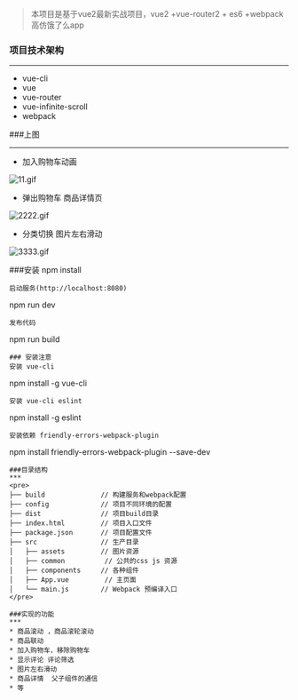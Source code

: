 >  本项目是基于vue2最新实战项目，vue2 +vue-router2 + es6 +webpack 高仿饿了么app

### 项目技术架构
***
*  vue-cli
*  vue
*  vue-router
*  vue-infinite-scroll
*  webpack

###上图
***
* 加入购物车动画

![11.gif](http://upload-images.jianshu.io/upload_images/4249223-8d462b93150db24e.gif?imageMogr2/auto-orient/strip)

* 弹出购物车 商品详情页

![2222.gif](http://upload-images.jianshu.io/upload_images/4249223-71b66b4249d868bd.gif?imageMogr2/auto-orient/strip)

* 分类切换 图片左右滑动

![3333.gif](http://upload-images.jianshu.io/upload_images/4249223-f0921b44740f6d4f.gif?imageMogr2/auto-orient/strip)

###安装
npm install
```
启动服务(http://localhost:8080)

```
npm run dev
```
发布代码

```
npm run build
```
### 安装注意
安装 vue-cli
```
npm install -g vue-cli
```
安装 vue-cli eslint
```
npm install -g eslint
```
安装依赖 friendly-errors-webpack-plugin
```
npm install friendly-errors-webpack-plugin --save-dev
```
###目录结构
***
<pre>
├── build              // 构建服务和webpack配置
├── config             // 项目不同环境的配置
├── dist               // 项目build目录
├── index.html         // 项目入口文件
├── package.json       // 项目配置文件
├── src                // 生产目录
│   ├── assets         // 图片资源
│   ├── common          // 公共的css js 资源
│   ├── components     // 各种组件
│   ├── App.vue         // 主页面 
│   └── main.js        // Webpack 预编译入口
</pre>

###实现的功能
***
* 商品滚动 ，商品滚轮滚动
* 商品联动
* 加入购物车，移除购物车
* 显示评论 评论筛选
* 图片左右滑动
* 商品详情  父子组件的通信
* 等


